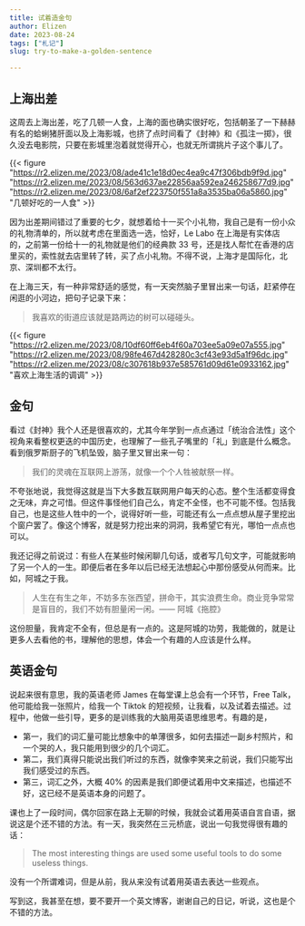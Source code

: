 ```yaml
---
title: 试着造金句
author: Elizen
date: 2023-08-24
tags: ["札记"]
slug: try-to-make-a-golden-sentence

---
```

## 上海出差

这周去上海出差，吃了几顿一人食，上海的面也确实很好吃，包括朝圣了一下赫赫有名的蛤蜊猪肝面以及上海影城，也挤了点时间看了《封神》和《孤注一掷》，很久没去电影院，只要在影城里泡着就觉得开心，也就无所谓挑片子这个事儿了。

{{< figure "https://r2.elizen.me/2023/08/ade41c1e18d0ec4ea9c47f306bdb9f9d.jpg" "https://r2.elizen.me/2023/08/563d637ae22856aa592ea246258677d9.jpg" "https://r2.elizen.me/2023/08/6af2ef223750f551a8a3535ba06a5860.jpg" "几顿好吃的一人食" >}}


因为出差期间错过了重要的七夕，就想着给十一买个小礼物，我自己是有一份小众的礼物清单的，所以就考虑在里面选一选，恰好，Le Labo 在上海是有实体店的，之前第一份给十一的礼物就是他们的经典款 33 号，还是找人帮忙在香港的店里买的，索性就去店里转了转，买了点小礼物。不得不说，上海才是国际化，北京、深圳都不太行。

在上海三天，有一种非常舒适的感觉，有一天突然脑子里冒出来一句话，赶紧停在闲逛的小河边，把句子记录下来：

> 我喜欢的街道应该就是路两边的树可以碰碰头。

{{< figure "https://r2.elizen.me/2023/08/10df60ff6eb4f60a703ee5a09e07a555.jpg" "https://r2.elizen.me/2023/08/98fe467d428280c3cf43e93d5a1f96dc.jpg" "https://r2.elizen.me/2023/08/c307618b937e585761d09d61e0933162.jpg" "喜欢上海生活的调调" >}}

## 金句

看过《封神》我个人还是很喜欢的，尤其今年学到一点点通过「统治合法性」这个视角来看整权更迭的中国历史，也理解了一些孔子嘴里的「礼」到底是什么概念。看到俄罗斯厨子的飞机坠毁，脑子里又冒出来一句：

> 我们的灵魂在互联网上游荡，就像一个个人牲被献祭一样。

不夸张地说，我觉得这就是当下大多数互联网用户每天的心态。整个生活都变得食之无味，弃之可惜。但这件事怪他们自己么，肯定不全怪，也不可能不怪。包括我自己，也是这些人牲中的一个，说得好听一些，可能还有么一点点想从屋子里挖出个窗户罢了。像这个博客，就是努力挖出来的洞洞，我希望它有光，哪怕一点点也可以。

我还记得之前说过：有些人在某些时候闲聊几句话，或者写几句文字，可能就影响了另一个人的一生。即便后者在多年以后已经无法想起心中那份感受从何而来。比如，阿城之于我。

> 人生在有生之年，不妨多东张西望，拼命干，其实浪费生命。商业竞争常常是盲目的，我们不妨有胆量闲一闲。—— 阿城《拖腔》

这份胆量，我肯定不全有，但总是有一点的。这是阿城的功劳，我能做的，就是让更多人去看他的书，理解他的思想，体会一个有趣的人应该是什么样。

## 英语金句

说起来很有意思，我的英语老师 James 在每堂课上总会有一个环节，Free Talk，他可能给我一张照片，给我一个 Tiktok 的短视频，让我看，以及试着去描述。过程中，他做一些引导，更多的是训练我的大脑用英语思维思考。有趣的是，

- 第一，我们的词汇量可能比想象中的单薄很多，如何去描述一副乡村照片，和一个哭的人，我只能用到很少的几个词汇。
- 第二，我们真得只能说出我们听过的东西，就像李笑来之前说，我们只能写出我们感受过的东西。
- 第三，词汇之外，大概 40% 的因素是我们即便试着用中文来描述，也描述不好，这已经不是英语本身的问题了。

课也上了一段时间，偶尔回家在路上无聊的时候，我就会试着用英语自言自语，据说这是个还不错的方法。有一天，我突然在三元桥底，说出一句我觉得很有趣的话：

> The most interesting things are used some useful tools to do some useless things.

没有一个所谓难词，但是从前，我从来没有试着用英语去表达一些观点。

写到这，我甚至在想，要不要开一个英文博客，谢谢自己的日记，听说，这也是个不错的方法。